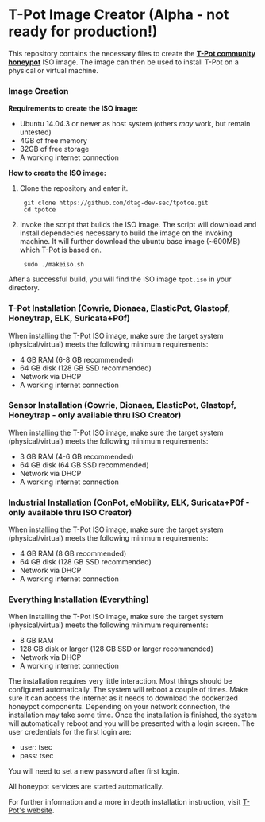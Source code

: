 # T-Pot Image Creator (Alpha - not ready for production!)

This repository contains the necessary files to create the **[T-Pot community honeypot](http://dtag-dev-sec.github.io/)**  ISO image.
The image can then be used to install T-Pot on a physical or virtual machine.

### Image Creation
**Requirements to create the ISO image:**
- Ubuntu 14.04.3 or newer as host system (others *may* work, but remain untested)
- 4GB of free memory  
- 32GB of free storage
- A working internet connection

**How to create the ISO image:**

1. Clone the repository and enter it.

        git clone https://github.com/dtag-dev-sec/tpotce.git
        cd tpotce

2. Invoke the script that builds the ISO image.
The script will download and install dependecies necessary to build the image on the invoking machine. It will further download the ubuntu base image (~600MB) which T-Pot is based on.

        sudo ./makeiso.sh

After a successful build, you will find the ISO image `tpot.iso` in your directory.

### T-Pot Installation (Cowrie, Dionaea, ElasticPot, Glastopf, Honeytrap, ELK, Suricata+P0f)
When installing the T-Pot ISO image, make sure the target system (physical/virtual) meets the following minimum requirements:
- 4 GB RAM (6-8 GB recommended)
- 64 GB disk (128 GB SSD recommended)
- Network via DHCP
- A working internet connection

### Sensor Installation (Cowrie, Dionaea, ElasticPot, Glastopf, Honeytrap - only available thru ISO Creator)
When installing the T-Pot ISO image, make sure the target system (physical/virtual) meets the following minimum requirements:
- 3 GB RAM (4-6 GB recommended) 
- 64 GB disk (64 GB SSD recommended)
- Network via DHCP
- A working internet connection

### Industrial Installation (ConPot, eMobility, ELK, Suricata+P0f - only available thru ISO Creator)
When installing the T-Pot ISO image, make sure the target system (physical/virtual) meets the following minimum requirements:
- 4 GB RAM (8 GB recommended)
- 64 GB disk (128 GB SSD recommended)
- Network via DHCP
- A working internet connection

### Everything Installation (Everything)
When installing the T-Pot ISO image, make sure the target system (physical/virtual) meets the following minimum requirements:
- 8 GB RAM
- 128 GB disk or larger (128 GB SSD or larger recommended)
- Network via DHCP
- A working internet connection

The installation requires very little interaction. Most things should be configured automatically. The system will reboot a couple of times. Make sure it can access the internet as it needs to download the dockerized honeypot components. Depending on your network connection, the installation may take some time.
Once the installation is finished, the system will automatically reboot and you will be presented with a login screen. The user credentials for the first login are:
- user: tsec
- pass: tsec

You will need to set a new password after first login.

All honeypot services are started automatically.  

For further information and a more in depth installation instruction, visit [T-Pot's website](http://dtag-dev-sec.github.io/).
